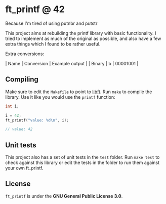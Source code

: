 # ft\_printf @ 42
Because I'm tired of using putnbr and putstr

This project aims at rebuilding the printf library with basic functionality. I
tried to implement as much of the original as possible, and also have a few
extra things which I found to be rather useful.

Extra conversions:

| Name		| Conversion	| Example output	|
| Binary	| b				| 00001001			|

## Compiling
Make sure to edit the `Makefile` to point to
[libft](https://github.com/pbondoer/42-libft). Run `make` to compile the
library. Use it like you would use the `printf` function:

```c
int i;

i = 42;
ft_printf("value: %d\n", i);

// value: 42
```

## Unit tests
This project also has a set of unit tests in the `test` folder. Run `make test`
to check against this library or edit the tests in the folder to run them
against your own ft\_printf.

## License
`ft_printf` is under the **GNU General Public License 3.0**.
